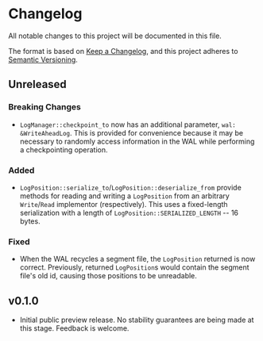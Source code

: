 # Changelog

All notable changes to this project will be documented in this file.

The format is based on [Keep a Changelog](https://keepachangelog.com/en/1.0.0/),
and this project adheres to [Semantic Versioning](https://semver.org/spec/v2.0.0.html).

## Unreleased

### Breaking Changes

- `LogManager::checkpoint_to` now has an additional parameter, `wal:
  &WriteAheadLog`. This is provided for convenience because it may be necessary
  to randomly access information in the WAL while performing a checkpointing
  operation.

### Added

- `LogPosition::serialize_to`/`LogPosition::deserialize_from` provide methods
  for reading and writing a `LogPosition` from an arbitrary `Write`/`Read`
  implementor (respectively). This uses a fixed-length serialization with a
  length of `LogPosition::SERIALIZED_LENGTH` -- 16 bytes.

### Fixed

- When the WAL recycles a segment file, the `LogPosition` returned is now
  correct. Previously, returned `LogPosition`s would contain the segment file's
  old id, causing those positions to be unreadable.

## v0.1.0

- Initial public preview release. No stability guarantees are being made at this
  stage. Feedback is welcome.
